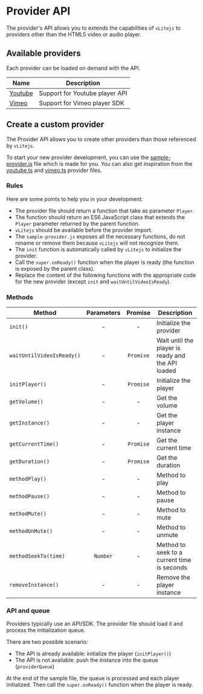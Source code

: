 # Provider API

The provider's API allows you to extends the capabilities of `vLitejs` to providers other than the HTML5 video or audio player.

## Available providers

Each provider can be loaded on demand with the API.

| Name                           | Description                    |
| ------------------------------ | ------------------------------ |
| [Youtube](./youtube/README.md) | Support for Youtube player API |
| [Vimeo](./vimeo/REDME.md)      | Support for Vimeo player SDK   |

## Create a custom provider

The Provider API allows you to create other providers than those referenced by `vLitejs`.

To start your new provider development, you can use the [sample-provider.js](https://github.com/yoriiis/vlitejs/blob/main/src/providers/sample/sample-provider.js) file which is made for you. You can also get inspiration from the [youtube.ts](https://github.com/yoriiis/vlitejs/blob/main/src/providers/youtube.ts) and [vimeo.ts](https://github.com/yoriiis/vlitejs/blob/main/src/providers/vimeo.ts) provider files.

### Rules

Here are some points to help you in your development:

- The provider file should return a function that take as parameter `Player`.
- The function should return an ES6 JavaScript class that extends the `Player` parameter returned by the parent function.
- `vLitejs` should be available before the provider import.
- The `sample-provider.js` exposes all the necessary functions, do not rename or remove them because `vLitejs` will not recognize them.
- The `init` function is automatically called by `vLitejs` to initialize the provider.
- Call the `super.onReady()` function when the player is ready (the function is exposed by the parent class).
- Replace the content of the following functions with the appropriate code for the new provider (except `init` and `waitUntilVideoIsReady`).

### Methods

| Method                    | Parameters |  Promise  | Description                                       |
| ------------------------- | :--------: | :-------: | ------------------------------------------------- |
| `init()`                  |     -      |     -     | Initialize the provider                           |
| `waitUntilVideoIsReady()` |     -      | `Promise` | Wait until the player is ready and the API loaded |
| `initPlayer()`            |     -      | `Promise` | Initialize the player                             |
| `getVolume()`             |     -      |     -     | Get the volume                                    |
| `getInstance()`           |     -      |     -     | Get the player instance                           |
| `getCurrentTime()`        |     -      | `Promise` | Get the current time                              |
| `getDuration()`           |     -      | `Promise` | Get the duration                                  |
| `methodPlay()`            |     -      |     -     | Method to play                                    |
| `methodPause()`           |     -      |     -     | Method to pause                                   |
| `methodMute()`            |     -      |     -     | Method to mute                                    |
| `methodUnMute()`          |     -      |     -     | Method to unmute                                  |
| `methodSeekTo(time)`      |  `Number`  |     -     | Method to seek to a current time is seconds       |
| `removeInstance()`        |     -      |     -     | Remove the player instance                        |

### API and queue

Providers typically use an API/SDK. The provider file should load it and process the initialization queue.

There are two possible scenario:

- The API is already available: initialize the player (`initPlayer()`)
- The API is not available: push the instance into the queue (`providerQueue`)

At the end of the sample file, the queue is processed and each player initialized. Then call the `super.onReady()` function when the player is ready.
